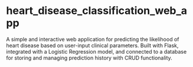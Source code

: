 # heart_disease_classification_web_app
A simple and interactive web application for predicting the likelihood of heart disease based on user-input clinical parameters. Built with Flask, integrated with a Logistic Regression model, and connected to a database for storing and managing prediction history with CRUD functionality.
